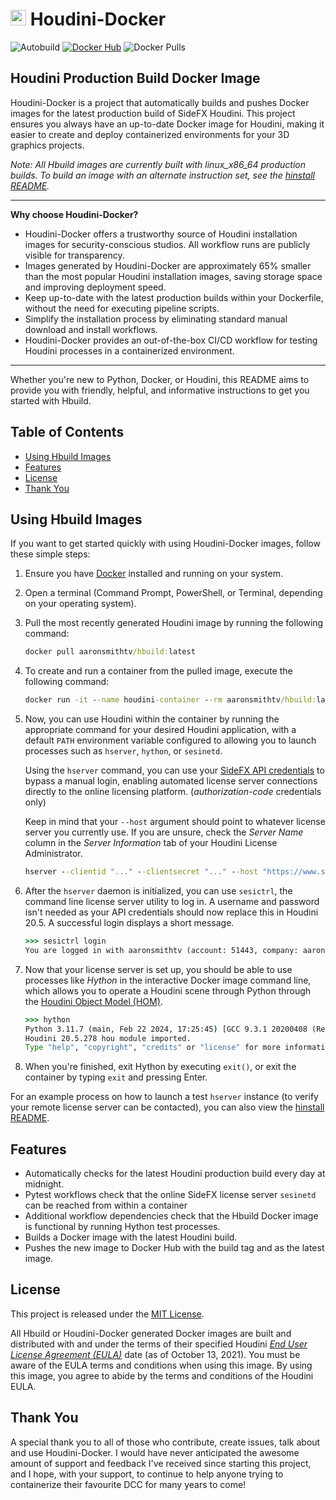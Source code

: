 # <img src="https://static.sidefx.com/images/apple-touch-icon.png" width="25" height="25" alt="Hbuild Logo"> Houdini-Docker
![Autobuild](https://github.com/aaronsmithtv/houdini-docker/actions/workflows/houdocker_autobuild.yml/badge.svg)
[![Docker Hub](https://img.shields.io/badge/Docker%20Hub-Hbuild-f06c00?logo=docker)](https://hub.docker.com/r/aaronsmithtv/hbuild)
![Docker Pulls](https://img.shields.io/docker/pulls/aaronsmithtv/hbuild)

## Houdini Production Build Docker Image

Houdini-Docker is a project that automatically builds and pushes Docker images for the latest production build of SideFX Houdini. This project ensures you always have an up-to-date Docker image for Houdini, making it easier to create and deploy containerized environments for your 3D graphics projects.

*Note: All Hbuild images are currently built with linux_x86_64 production builds. To build an image with an alternate instruction set, see the [hinstall README](hinstall/README.md).*

---

**Why choose Houdini-Docker?**
- Houdini-Docker offers a trustworthy source of Houdini installation images for security-conscious studios. All workflow runs are publicly visible for transparency.
- Images generated by Houdini-Docker are approximately 65% smaller than the most popular Houdini installation images, saving storage space and improving deployment speed.
- Keep up-to-date with the latest production builds within your Dockerfile, without the need for executing pipeline scripts.
- Simplify the installation process by eliminating standard manual download and install workflows.
- Houdini-Docker provides an out-of-the-box CI/CD workflow for testing Houdini processes in a containerized environment.

---

Whether you're new to Python, Docker, or Houdini, this README aims to provide you with friendly, helpful, and informative instructions to get you started with Hbuild.

## Table of Contents

- [Using Hbuild Images](#using-hbuild-images)
- [Features](#features)
- [License](#license)
- [Thank You](#thank-you)

## Using Hbuild Images

If you want to get started quickly with using Houdini-Docker images, follow these simple steps:

1. Ensure you have [Docker](https://www.docker.com/products/docker-desktop) installed and running on your system.

2. Open a terminal (Command Prompt, PowerShell, or Terminal, depending on your operating system).

3. Pull the most recently generated Houdini image by running the following command:
    ```cmd
    docker pull aaronsmithtv/hbuild:latest
    ```
4. To create and run a container from the pulled image, execute the following command:
    ```cmd
    docker run -it --name houdini-container --rm aaronsmithtv/hbuild:latest
    ```

5. Now, you can use Houdini within the container by running the appropriate command for your desired Houdini application, with a default `PATH` environment variable configured to allowing you to launch processes such as `hserver`, `hython`, or `sesinetd`. 

   Using the `hserver` command, you can use your [SideFX API credentials](https://www.sidefx.com/oauth2/applications/) to bypass a manual login, enabling automated license server connections directly to the online licensing platform. (*authorization-code* credentials only)

   Keep in mind that your `--host` argument should point to whatever license server you currently use. If you are unsure, check the *Server Name* column in the *Server Information* tab of your Houdini License Administrator.
   ```cmd
   hserver --clientid "..." --clientsecret "..." --host "https://www.sidefx.com/license/sesinetd"
   ```

6. After the `hserver` daemon is initialized, you can use `sesictrl`, the command line license server utility to log in. A username and password isn't needed as your API credentials should now replace this in Houdini 20.5. A successful login displays a short message.
    ```cmd
    >>> sesictrl login
   You are logged in with aaronsmithtv (account: 51443, company: aaronsmith.tv)
    ```
7. Now that your license server is set up, you should be able to use processes like *Hython* in the interactive Docker image command line, which allows you to operate a Houdini scene through Python through the [Houdini Object Model (HOM)](https://www.sidefx.com/docs/houdini/hom/intro.html).
   ```cmd
   >>> hython
   Python 3.11.7 (main, Feb 22 2024, 17:25:45) [GCC 9.3.1 20200408 (Red Hat 9.3.1-2)] on linux
   Houdini 20.5.278 hou module imported.
   Type "help", "copyright", "credits" or "license" for more information.
   ```
8. When you're finished, exit Hython by executing `exit()`, or exit the container by typing `exit` and pressing Enter.

For an example process on how to launch a test `hserver` instance (to verify your remote license server can be contacted), you can also view the [hinstall README](hinstall/README.md).

## Features

- Automatically checks for the latest Houdini production build every day at midnight.
- Pytest workflows check that the online SideFX license server `sesinetd` can be reached from within a container
- Additional workflow dependencies check that the Hbuild Docker image is functional by running Hython test processes.
- Builds a Docker image with the latest Houdini build.
- Pushes the new image to Docker Hub with the build tag and as the latest image.

## License

This project is released under the [MIT License](LICENSE).

All Hbuild or Houdini-Docker generated Docker images are built and distributed with and under the terms of their specified Houdini [*End User License Agreement (EULA)*](https://www.sidefx.com/legal/license-agreement/) date (as of October 13, 2021). You must be aware of the EULA terms and conditions when using this image. By using this image, you agree to abide by the terms and conditions of the Houdini EULA.

## Thank You

A special thank you to all of those who contribute, create issues, talk about and use Houdini-Docker. I would have never anticipated the awesome amount of support and feedback I've received since starting this project, and I hope, with your support, to continue to help anyone trying to containerize their favourite DCC for many years to come!
